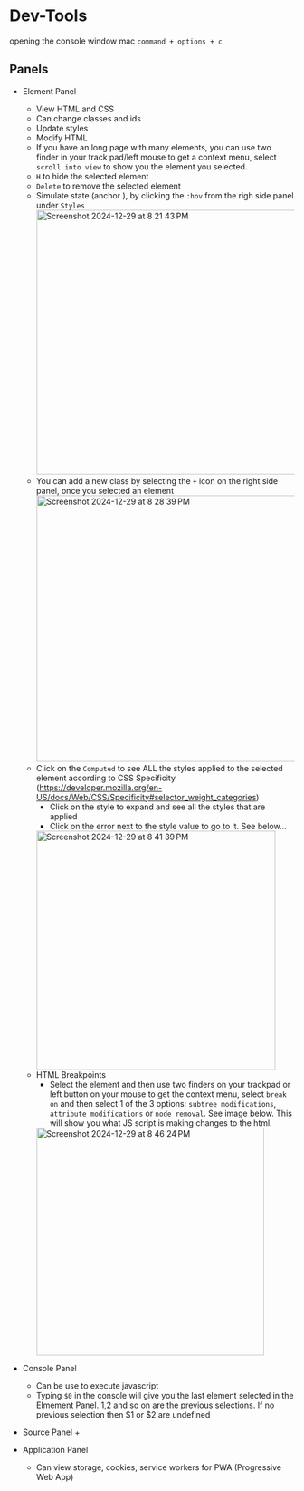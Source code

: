 # Dev-Tools
opening the console window mac `command + options + c`

## Panels
+ Element Panel
  + View HTML and CSS
  + Can change classes and ids
  + Update styles
  + Modify HTML
  + If you have an long page with many elements, you can use two finder in your track pad/left mouse to get a context menu, select `scroll into view` to show you the element you selected.
  + `H` to hide the selected element
  + `Delete` to remove the selected element
  + Simulate state (anchor <a>), by clicking the `:hov` from the righ side panel under `Styles`
    <img width="467" alt="Screenshot 2024-12-29 at 8 21 43 PM" src="https://github.com/user-attachments/assets/a05d63ee-ef5f-4475-81c5-7c9a519b7a4c" />
  + You can add a new class by selecting the `+` icon on the right side panel, once you selected an element
    <img width="470" alt="Screenshot 2024-12-29 at 8 28 39 PM" src="https://github.com/user-attachments/assets/317e5914-bc36-41eb-b056-609283728f82" />
  + Click on the `Computed` to see ALL the styles applied to the selected element according to  CSS Specificity (https://developer.mozilla.org/en-US/docs/Web/CSS/Specificity#selector_weight_categories)
    + Click on the style to expand and see all the styles that are applied
    + Click on the error next to the style value to go to it. See below...
    <img width="422" alt="Screenshot 2024-12-29 at 8 41 39 PM" src="https://github.com/user-attachments/assets/98e6cd61-2ca0-452a-8c75-252e2d227957" />
  + HTML Breakpoints
    + Select the element and then use two finders on your trackpad or left button on your mouse to get the context menu, select `break on` and then select 1 of the 3 options: `subtree modifications`, `attribute modifications` or `node removal`.  See image below.  This will show you what JS script is making changes to the html.
    <img width="402" alt="Screenshot 2024-12-29 at 8 46 24 PM" src="https://github.com/user-attachments/assets/64566b7c-f491-4086-9331-65a431da4acf" />

+ Console Panel
  + Can be use to execute javascript
  + Typing `$0` in the console will give you the last element selected in the Elmement Panel. $1,$2 and so on are the previous selections.  If no previous selection then $1 or $2 are undefined
+ Source Panel
  +
+ Application Panel
  + Can view storage, cookies, service workers for PWA (Progressive Web App)
